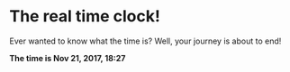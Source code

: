 # The real time clock!

Ever wanted to know what the time is? Well, your journey is about to end!

**The time is Nov 21, 2017, 18:27**
